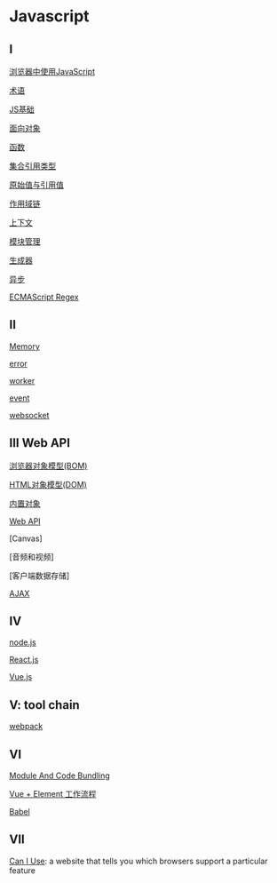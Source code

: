 # Javascript

## I

[浏览器中使用JavaScript](JavaScript_Using.md)

[术语](JavaScript_Terms.md)

[JS基础](JavaScript_Foundation.md)

[面向对象](JavaScript_Object_Oriented.md)

[函数](JavaScript_Function.md)

[集合引用类型](javascript_集合引用类型.md)

[原始值与引用值](javascript_variable_copy_and_reference.md)

[作用域链](JavaScript_Scope_Chain.md)

[上下文](JavaScript_Context.md)

[模块管理](JavaScript_Module.md)

[生成器](JavaScript_Iteration.md)

[异步](JavaScript_Async.md)

[ECMAScript Regex](ECMAScript_Regex.md)

## II

[Memory](JavaScript_Memory_Management.md)

[error](JavaScript_Error.md)

[worker](JavaScript_Worker.md)

[event](JavaScript_Event.md)

[websocket](JavaScript_WebSocket.md)

## III Web API

[浏览器对象模型(BOM)](javascript_BOM.md)

[HTML对象模型(DOM)](../sorted/javascript/javascript_DOM.md)

[内置对象](JavaScript_Built_In_Object.md)

[Web API](../sorted/javascript/JavaScript_Server_API.md)

[Canvas]

[音频和视频]

[客户端数据存储]

[AJAX](/sorted/javascript/JavaScript_AJAX.md)

## IV

[node.js](NodeJs.md)

[React.js](React.md)

[Vue.js](Vue.md)

## V: tool chain

[webpack](/sorted/javascript/Webpack.md)

## VI

[Module And Code Bundling](JavaScript_Module_And_Code_Bundling.md)

[Vue + Element 工作流程](/sorted/javascript/Vue_Element_UI_Workflow.md)

[Babel](/sorted/javascript/Babel.md)

## VII

[Can I Use](https://caniuse.com/): a website that tells you which browsers support a particular feature
